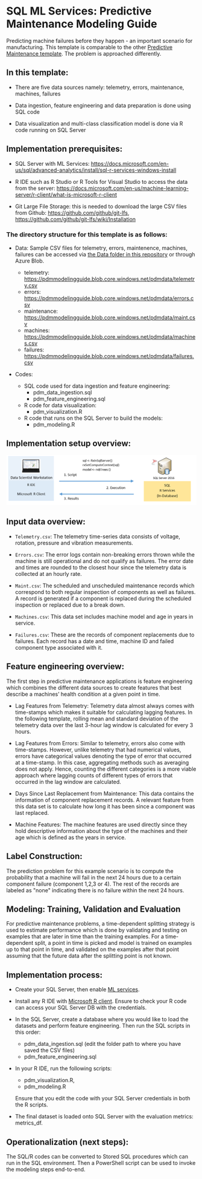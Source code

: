 # SQL ML Services: Predictive Maintenance Modeling Guide
Predicting machine failures before they happen - an important scenario for manufacturing. This template is comparable to the other [Predictive Maintenance template](https://github.com/Microsoft/SQL-Server-R-Services-Samples/blob/master/PredictiveMaintenance). The problem is approached differently.

## In this template:
* There are five data sources namely: telemetry, errors, maintenance, machines, failures

* Data ingestion, feature engineering and data preparation is done using SQL code

* Data visualization and multi-class classification model is done via R code running on SQL Server

## Implementation prerequisites: 
* SQL Server with ML Services: https://docs.microsoft.com/en-us/sql/advanced-analytics/install/sql-r-services-windows-install

* R IDE such as R Studio or R Tools for Visual Studio to access the data from the server: https://docs.microsoft.com/en-us/machine-learning-server/r-client/what-is-microsoft-r-client

* Git Large File Storage: this is needed to download the large CSV files from Github: https://github.com/github/git-lfs, https://github.com/github/git-lfs/wiki/Installation

### The directory structure for this template is as follows:
* Data: Sample CSV files for telemetry, errors, maintenence, machines, failures can be accessed via [the Data folder in this repository](Data) or through Azure Blob. 
	- telemetry: https://pdmmodelingguide.blob.core.windows.net/pdmdata/telemetry.csv 
	- errors: https://pdmmodelingguide.blob.core.windows.net/pdmdata/errors.csv
	- maintenance: https://pdmmodelingguide.blob.core.windows.net/pdmdata/maint.csv 
	- machines: https://pdmmodelingguide.blob.core.windows.net/pdmdata/machines.csv 
	- failures: https://pdmmodelingguide.blob.core.windows.net/pdmdata/failures.csv
* Codes: 

	- SQL code used for data ingestion and feature engineering: 	
		- pdm_data_ingestion.sql
		- pdm_feature_engineering.sql
	- R code for data visualization: 
		- pdm_visualization.R
	- R code that runs on the SQL Server to build the models: 
		- pdm_modeling.R 

## Implementation setup overview: 

![1]

## Input data overview: 
* `Telemetry.csv`: The telemetry time-series data consists of voltage, rotation, pressure and vibration measurements.

* `Errors.csv`: The error logs contain non-breaking errors thrown while the machine is still operational and do not qualify as failures. The error date and times are rounded to the closest hour since the telemetry data is collected at an hourly rate.

* `Maint.csv`: The scheduled and unscheduled maintenance records which correspond to both regular inspection of components as well as failures. A record is generated if a component is replaced during the scheduled inspection or replaced due to a break down. 

* `Machines.csv`: This data set includes machine model and age in years in service.

* `Failures.csv`: These are the records of component replacements due to failures. Each record has a date and time, machine ID and failed component type associated with it.

## Feature engineering overview:
The first step in predictive maintenance applications is feature engineering which combines the different data sources to create features that best describe a machines’ health condition at a given point in time. 

* Lag Features from Telemetry: Telemetry data almost always comes with time-stamps which makes it suitable for calculating lagging features. In the following template, rolling mean and standard deviation of the telemetry data over the last 3-hour lag window is calculated for every 3 hours.

* Lag Features from Errors: Similar to telemetry, errors also come with time-stamps. However, unlike telemetry that had numerical values, errors have categorical values denoting the type of error that occurred at a time-stamp. In this case, aggregating methods such as averaging does not apply. Hence, counting the different categories is a more viable approach where lagging counts of different types of errors that occurred in the lag window are calculated. 

* Days Since Last Replacement from Maintenance: This data contains the information of component replacement records. A relevant feature from this data set is to calculate how long it has been since a component was last replaced.

* Machine Features: The machine features are used directly since they hold descriptive information about the type of the machines and their age which is defined as the years in service.

## Label Construction:
The prediction problem for this example scenario is to compute the probability that a machine will fail in the next 24 hours due to a certain component failure (component 1,2,3 or 4). The rest of the records are labeled as "none" indicating there is no failure within the next 24 hours.

## Modeling: Training, Validation and Evaluation
For predictive maintenance problems, a time-dependent splitting strategy is used to estimate performance which is done by validating and testing on examples that are later in time than the training examples. For a time-dependent split, a point in time is picked and model is trained on examples up to that point in time, and validated on the examples after that point assuming that the future data after the splitting point is not known. 

## Implementation process: 
* Create your SQL Server, then enable [ML services](https://docs.microsoft.com/en-us/sql/advanced-analytics/install/sql-r-services-windows-install).

* Install any R IDE with [Microsoft R client](https://docs.microsoft.com/en-us/machine-learning-server/r-client/what-is-microsoft-r-client). Ensure to check your R code can access your SQL Server DB with the credentials.   

* In the SQL Server, create a database where you would like to load the datasets and perform feature engineering. Then run the SQL scripts in this order: 

	- pdm_data_ingestion.sql (edit the folder path to where you have saved the CSV files)
	- pdm_feature_engineering.sql

* In your R IDE, run the following scripts: 
	- pdm_visualization.R, 
	- pdm_modeling.R 
	
	Ensure that you edit the code with your SQL Server credentials in both the R scripts. 

* The final dataset is loaded onto SQL Server with the evaluation metrics: metrics_df.

## Operationalization (next steps):
The SQL/R codes can be converted to Stored SQL procedures which can run in the SQL environment. Then a PowerShell script can be used to invoke the modeling steps end-to-end.


[1]: ./Images/Pdm_Readme_github_img1.PNG




